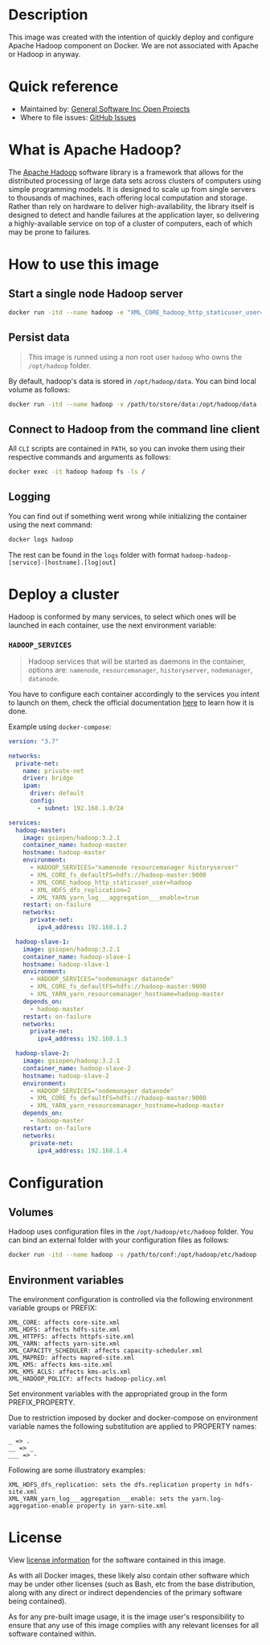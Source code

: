# Description

This image was created with the intention of quickly deploy and configure Apache Hadoop component on Docker. We are not associated with Apache or Hadoop in anyway.

# Quick reference

- Maintained by: [General Software Inc Open Projects](https://github.com/General-Software-Inc-Open-Projects/dataries-hadoop-docker)
- Where to file issues: [GitHub Issues](https://github.com/General-Software-Inc-Open-Projects/dataries-hadoop-docker/issues)

# What is Apache Hadoop?

The [Apache Hadoop](https://hadoop.apache.org/) software library is a framework that allows for the distributed processing of large data sets across clusters of computers using simple programming models. It is designed to scale up from single servers to thousands of machines, each offering local computation and storage. Rather than rely on hardware to deliver high-availability, the library itself is designed to detect and handle failures at the application layer, so delivering a highly-available service on top of a cluster of computers, each of which may be prone to failures.

# How to use this image

## Start a single node Hadoop server

~~~bash
docker run -itd --name hadoop -e "XML_CORE_hadoop_http_staticuser_user=hadoop" -e "XML_HDFS_dfs_replication=1" -p 9870:9870 -p 8088:8088 -p 19888:19888 -p 8042:8042 -p 9864:9864 --restart on-failure gsiopen/hadoop:3.2.1
~~~

## Persist data

> This image is runned using a non root user `hadoop` who owns the `/opt/hadoop` folder.

By default, hadoop's data is stored in `/opt/hadoop/data`. You can bind local volume as follows:

~~~bash
docker run -itd --name hadoop -v /path/to/store/data:/opt/hadoop/data -e "XML_CORE_hadoop_http_staticuser_user=hadoop" -e "XML_HDFS_dfs_replication=1" -p 9870:9870 -p 8088:8088 -p 19888:19888 -p 8042:8042 -p 9864:9864 --restart on-failure gsiopen/hadoop:3.2.1
~~~

## Connect to Hadoop from the command line client

All `CLI` scripts are contained in `PATH`, so you can invoke them using their respective commands and arguments as follows: 

~~~bash
docker exec -it hadoop hadoop fs -ls /
~~~

## Logging

You can find out if something went wrong while initializing the container using the next command:

~~~bash
docker logs hadoop
~~~

The rest can be found in the `logs` folder with format `hadoop-hadoop-[service]-[hostname].[log|out]`

# Deploy a cluster

Hadoop is conformed by many services, to select which ones will be launched in each container, use the next environment variable:

### `HADOOP_SERVICES`

> Hadoop services that will be started as daemons in the container, options are: `namenode`, `resourcemanager`, `historyserver`, `nodemanager`, `datanode`.

You have to configure each container accordingly to the services you intent to launch on them, check the official documentation [here](https://hadoop.apache.org/docs/stable/hadoop-project-dist/hadoop-common/ClusterSetup.html) to learn how it is done. 

Example using `docker-compose`:

~~~yaml
version: "3.7"

networks:
  private-net:
    name: private-net
    driver: bridge
    ipam:
      driver: default
      config:
        - subnet: 192.168.1.0/24

services:
  hadoop-master:
    image: gsiopen/hadoop:3.2.1
    container_name: hadoop-master
    hostname: hadoop-master
    environment:
      - HADOOP_SERVICES="namenode resourcemanager historyserver"
      - XML_CORE_fs_defaultFS=hdfs://hadoop-master:9000
      - XML_CORE_hadoop_http_staticuser_user=hadoop
      - XML_HDFS_dfs_replication=2
      - XML_YARN_yarn_log___aggregation___enable=true
    restart: on-failure
    networks:
      private-net:
        ipv4_address: 192.168.1.2

  hadoop-slave-1:
    image: gsiopen/hadoop:3.2.1
    container_name: hadoop-slave-1
    hostname: hadoop-slave-1
    environment:
      - HADOOP_SERVICES="nodemanager datanode"
      - XML_CORE_fs_defaultFS=hdfs://hadoop-master:9000
      - XML_YARN_yarn_resourcemanager_hostname=hadoop-master
    depends_on:
      - hadoop-master
    restart: on-failure
    networks:
      private-net:
        ipv4_address: 192.168.1.3

  hadoop-slave-2:
    image: gsiopen/hadoop:3.2.1
    container_name: hadoop-slave-2
    hostname: hadoop-slave-2
    environment:
      - HADOOP_SERVICES="nodemanager datanode"
      - XML_CORE_fs_defaultFS=hdfs://hadoop-master:9000
      - XML_YARN_yarn_resourcemanager_hostname=hadoop-master
    depends_on:
      - hadoop-master
    restart: on-failure
    networks:
      private-net:
        ipv4_address: 192.168.1.4
~~~

# Configuration

## Volumes

Hadoop uses configuration files in the `/opt/hadoop/etc/hadoop` folder. You can bind an external folder with your configuration files as follows:

~~~bash
docker run -itd --name hadoop -v /path/to/conf:/opt/hadoop/etc/hadoop -p 9870:9870 -p 8088:8088 -p 19888:19888 -p 8042:8042 -p 9864:9864 --restart on-failure gsiopen/hadoop:3.2.1
~~~

## Environment variables

The environment configuration is controlled via the following environment variable groups or PREFIX:

    XML_CORE: affects core-site.xml
    XML_HDFS: affects hdfs-site.xml
    XML_HTTPFS: affects httpfs-site.xml
    XML_YARN: affects yarn-site.xml
    XML_CAPACITY_SCHEDULER: affects capacity-scheduler.xml
    XML_MAPRED: affects mapred-site.xml
    XML_KMS: affects kms-site.xml
    XML_KMS_ACLS: affects kms-acls.xml
    XML_HADOOP_POLICY: affects hadoop-policy.xml

Set environment variables with the appropriated group in the form PREFIX_PROPERTY.

Due to restriction imposed by docker and docker-compose on environment variable names the following substitution are applied to PROPERTY names:

    _ => .
    __ => _
    ___ => -

Following are some illustratory examples:

    XML_HDFS_dfs_replication: sets the dfs.replication property in hdfs-site.xml
    XML_YARN_yarn_log___aggregation___enable: sets the yarn.log-aggregation-enable property in yarn-site.xml
    
# License

View [license information](https://github.com/apache/hadoop/blob/trunk/LICENSE.txt) for the software contained in this image.

As with all Docker images, these likely also contain other software which may be under other licenses (such as Bash, etc from the base distribution, along with any direct or indirect dependencies of the primary software being contained).

As for any pre-built image usage, it is the image user's responsibility to ensure that any use of this image complies with any relevant licenses for all software contained within.
